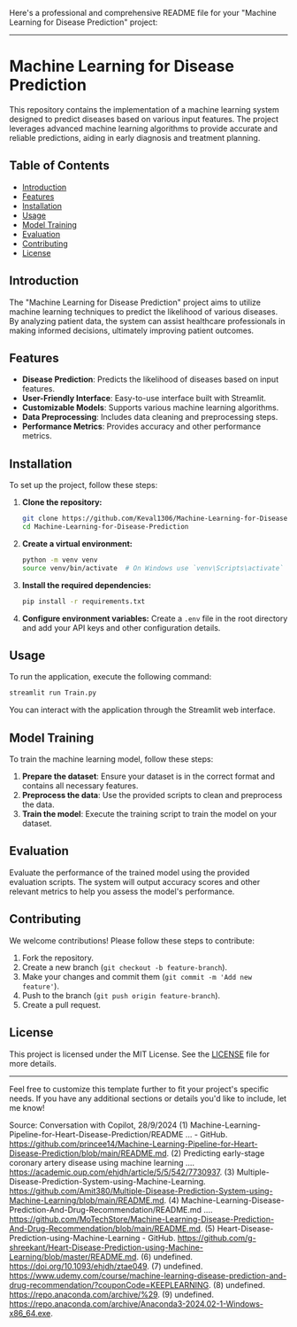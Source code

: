 Here's a professional and comprehensive README file for your "Machine Learning for Disease Prediction" project:

---

# Machine Learning for Disease Prediction

This repository contains the implementation of a machine learning system designed to predict diseases based on various input features. The project leverages advanced machine learning algorithms to provide accurate and reliable predictions, aiding in early diagnosis and treatment planning.

## Table of Contents

- [Introduction](#introduction)
- [Features](#features)
- [Installation](#installation)
- [Usage](#usage)
- [Model Training](#model-training)
- [Evaluation](#evaluation)
- [Contributing](#contributing)
- [License](#license)

## Introduction

The "Machine Learning for Disease Prediction" project aims to utilize machine learning techniques to predict the likelihood of various diseases. By analyzing patient data, the system can assist healthcare professionals in making informed decisions, ultimately improving patient outcomes.

## Features

- **Disease Prediction**: Predicts the likelihood of diseases based on input features.
- **User-Friendly Interface**: Easy-to-use interface built with Streamlit.
- **Customizable Models**: Supports various machine learning algorithms.
- **Data Preprocessing**: Includes data cleaning and preprocessing steps.
- **Performance Metrics**: Provides accuracy and other performance metrics.

## Installation

To set up the project, follow these steps:

1. **Clone the repository:**
   ```bash
   git clone https://github.com/Keval1306/Machine-Learning-for-Disease-Prediction.git
   cd Machine-Learning-for-Disease-Prediction
   ```

2. **Create a virtual environment:**
   ```bash
   python -m venv venv
   source venv/bin/activate  # On Windows use `venv\Scripts\activate`
   ```

3. **Install the required dependencies:**
   ```bash
   pip install -r requirements.txt
   ```

4. **Configure environment variables:**
   Create a `.env` file in the root directory and add your API keys and other configuration details.

## Usage

To run the application, execute the following command:

```bash
streamlit run Train.py
```

You can interact with the application through the Streamlit web interface.

## Model Training

To train the machine learning model, follow these steps:

1. **Prepare the dataset**: Ensure your dataset is in the correct format and contains all necessary features.
2. **Preprocess the data**: Use the provided scripts to clean and preprocess the data.
3. **Train the model**: Execute the training script to train the model on your dataset.

## Evaluation

Evaluate the performance of the trained model using the provided evaluation scripts. The system will output accuracy scores and other relevant metrics to help you assess the model's performance.

## Contributing

We welcome contributions! Please follow these steps to contribute:

1. Fork the repository.
2. Create a new branch (`git checkout -b feature-branch`).
3. Make your changes and commit them (`git commit -m 'Add new feature'`).
4. Push to the branch (`git push origin feature-branch`).
5. Create a pull request.

## License

This project is licensed under the MIT License. See the [LICENSE](LICENSE) file for more details.

---

Feel free to customize this template further to fit your project's specific needs. If you have any additional sections or details you'd like to include, let me know!

Source: Conversation with Copilot, 28/9/2024
(1) Machine-Learning-Pipeline-for-Heart-Disease-Prediction/README ... - GitHub. https://github.com/princee14/Machine-Learning-Pipeline-for-Heart-Disease-Prediction/blob/main/README.md.
(2) Predicting early-stage coronary artery disease using machine learning .... https://academic.oup.com/ehjdh/article/5/5/542/7730937.
(3) Multiple-Disease-Prediction-System-using-Machine-Learning. https://github.com/Amit380/Multiple-Disease-Prediction-System-using-Machine-Learning/blob/main/README.md.
(4) Machine-Learning-Disease-Prediction-And-Drug-Recommendation/README.md .... https://github.com/MoTechStore/Machine-Learning-Disease-Prediction-And-Drug-Recommendation/blob/main/README.md.
(5) Heart-Disease-Prediction-using-Machine-Learning - GitHub. https://github.com/g-shreekant/Heart-Disease-Prediction-using-Machine-Learning/blob/master/README.md.
(6) undefined. https://doi.org/10.1093/ehjdh/ztae049.
(7) undefined. https://www.udemy.com/course/machine-learning-disease-prediction-and-drug-recommendation/?couponCode=KEEPLEARNING.
(8) undefined. https://repo.anaconda.com/archive/%29.
(9) undefined. https://repo.anaconda.com/archive/Anaconda3-2024.02-1-Windows-x86_64.exe.
